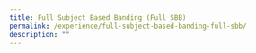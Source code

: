 ```yaml
---
title: Full Subject Based Banding (Full SBB)
permalink: /experience/full-subject-based-banding-full-sbb/
description: ""
---
```

